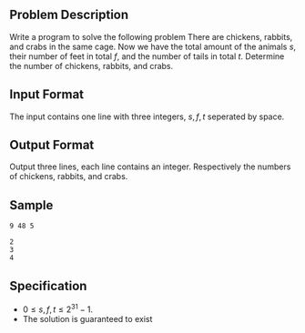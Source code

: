 ## Problem Description
Write a program to solve the following problem
There are chickens, rabbits, and crabs in the same cage. Now we have the total amount of the animals $s$, their number of feet in total $f$, and the number of tails in total $t$. Determine the number of chickens, rabbits, and crabs.

## Input Format
The input contains one line with three integers, $s, f, t$ seperated by space.

## Output Format
Output three lines, each line contains an integer. Respectively the numbers of chickens, rabbits, and crabs.

## Sample

```input1
9 48 5
```

```output1
2
3
4
```

## Specification
- $0 \leq s, f, t \leq 2^{31} - 1$.
- The solution is guaranteed to exist
